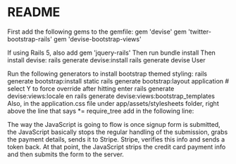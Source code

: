 # README

First add the following gems to the gemfile:
gem 'devise'
gem 'twitter-bootstrap-rails'
gem 'devise-bootstrap-views'

If using Rails 5, also add gem 'jquery-rails'
Then run bundle install
Then install devise:
rails generate devise:install
rails generate devise User

Run the following generators to install bootstrap themed styling:
rails generate bootstrap:install static
rails generate bootstrap:layout application # select Y to force override after hitting enter
rails generate devise:views:locale en
rails generate devise:views:bootstrap_templates
Also, in the application.css file under app/assets/stylesheets folder, right above the line that says *= require_tree add in the following line:

The way the JavaScript is going to flow is once signup form is submitted, the
JavaScript basically stops the regular handling of the submission, grabs the payment details, sends
it to Stripe. Stripe, verifies this info and sends a token back.
At that point, the JavaScript strips the credit card payment info and then submits the form to the server.
